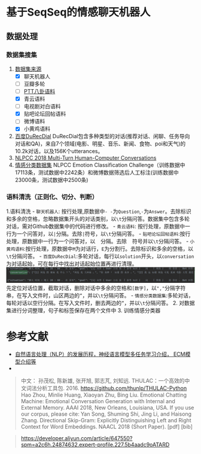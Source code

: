 # 基于SeqSeq的情感聊天机器人

## 数据处理

### 数据集搜集

  1. [数据集来源](https://github.com/codemayq/chinese_chatbot_corpus)
     - [x] 聊天机器人
     - [ ] 豆瓣多轮
     - [ ] [PTT八卦语料](https://github.com/zake7749/Gossiping-Chinese-Corpus)
     - [x] 青云语料 
     - [ ] 电视剧对白语料
     - [x] 贴吧论坛回帖语料
     - [ ] 微博语料
     - [x] 小黄鸡语料  
  2. [百度DuRecDial](https://baidu-nlp.bj.bcebos.com/DuRecDial.zip)
     DuRecDial包含多种类型的对话(推荐对话、闲聊、任务导向对话和QA)，来自7个领域(电影、明星、音乐、新闻、食物、poi和天气)的10.2k对话，以及156K个utterances。
  3. [NLPCC 2018 Multi-Turn Human-Computer Conversations](http://tcci.ccf.org.cn/conference/2018/taskdata.php)
  4. [情感分类数据集](https://www.biendata.xyz/ccf_tcci2018/datasets/emotion/)
     NLPCC Emotion Classification Challenge（训练数据中17113条，测试数据中2242条）和微博数据筛选后人工标注(训练数据中23000条，测试数据中2500条)
### 语料清洗（正则化、切分、判断）
1.语料清洗
     - `聊天机器人`: 按行处理,原数据中`- -`为`Question`,`-`为`Answer`。去除标识和多余的空格，忽略数据集开头的对话类别，以`\t`分隔问答。数据集中包含多轮对话，需对Github数据集中的代码进行修改。
     - `青云语料`: 按行处理，原数据中一行为一个问答对，以`|`分隔。去除`|`符号，以`\t`分隔问答。
     - `贴吧论坛回帖语料`:按行处理，原数据中一行为一个问答对，以`  `分隔。去除`  `符号并以`\t`分隔问答。
     - `小黄鸡语料`:按行处理，原数据中`M`为对话行，`E`为分割行。去除标识和多余的空格，以`\t`分隔问答。
     - `百度DuRecDial`:多轮对话，每行以`solution`开头，以`conversation`为对话起始，可在每行中找出对话起始位置再进行清理。
        ![DuRecdial语料](./images/DuRecdial语料.png)
        先定位对话位置，截取对话，删除对话中多余的空格和`[数字]`，以`","`分隔字符串，在写入文件时，山区两边的`”`，并以`\t`分隔问答。
     - `情感分类数据集`:多轮对话，每轮对话以空行分隔。在写入文件时，删去两边的`”`，并以`\t`分隔问答。
  2. 对数据集进行分词整理，句子和标签保存在两个文件中
  3. 训练情感分类器  



# 参考文献

- [自然语言处理（NLP）的发展历程，神经语言模型多任务学习介绍， ECM模型介绍等](https://blog.csdn.net/Tefuir_zjw/article/details/102526023?ops_request_misc=%257B%2522request%255Fid%2522%253A%2522165016778816781685310307%2522%252C%2522scm%2522%253A%252220140713.130102334..%2522%257D&request_id=165016778816781685310307&biz_id=0&utm_medium=distribute.pc_search_result.none-task-blog-2~all~sobaiduend~default-3-102526023.142^v9^pc_search_result_control_group,157^v4^control&utm_term=ECM%E6%83%85%E6%84%9F&spm=1018.2226.3001.4187)
- 

> 中文： 孙茂松, 陈新雄, 张开旭, 郭志芃, 刘知远. THULAC：一个高效的中文词法分析工具包. 2016.
> https://github.com/thunlp/THULAC-Python
> Hao Zhou, Minlie Huang, Xiaoyan Zhu, Bing Liu. Emotional Chatting Machine: Emotional Conversation Generation with Internal and External Memory. AAAI 2018, New Orleans, Louisiana, USA.
> If you use our corpus, please cite: Yan Song, Shuming Shi, Jing Li, and Haisong Zhang. Directional Skip-Gram: Explicitly Distinguishing Left and Right Context for Word Embeddings. NAACL 2018 (Short Paper). [pdf] [bib]

>https://developer.aliyun.com/article/647550?spm=a2c6h.24874632.expert-profile.227.5b4aadc9oATARD
